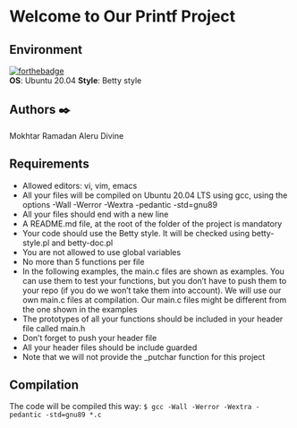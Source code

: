 # Welcome to Our Printf Project

## Environment
[![forthebadge](https://forthebadge.com/images/badges/made-with-c.svg)](https://forthebadge.com)  
**OS**: Ubuntu 20.04 
**Style**: Betty style

## Authors ✒️
Mokhtar Ramadan
Aleru Divine 

## Requirements
* Allowed editors: vi, vim, emacs
* All your files will be compiled on Ubuntu 20.04 LTS using gcc, using the options -Wall -Werror -Wextra -pedantic -std=gnu89
* All your files should end with a new line
* A README.md file, at the root of the folder of the project is mandatory
* Your code should use the Betty style. It will be checked using betty-style.pl and betty-doc.pl
* You are not allowed to use global variables
* No more than 5 functions per file
* In the following examples, the main.c files are shown as examples. You can use them to test your functions, but you don’t have to push them to your repo (if you do we won’t take them into account). We will use our own main.c files at compilation. Our main.c files might be different from the one shown in the examples
* The prototypes of all your functions should be included in your header file called main.h
* Don’t forget to push your header file
* All your header files should be include guarded
* Note that we will not provide the _putchar function for this project

## Compilation
The code will be compiled this way:
`$ gcc -Wall -Werror -Wextra -pedantic -std=gnu89 *.c`
